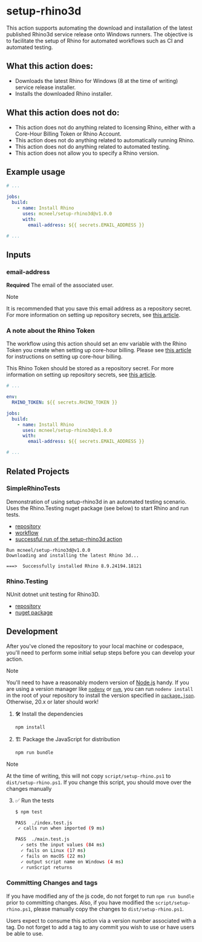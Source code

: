 # setup-rhino3d

This action supports automating the download and installation of the latest published Rhino3d service release onto Windows runners. The objective is to facilitate the setup of Rhino for automated workflows such as CI and automated testing.

## What this action does:
- Downloads the latest Rhino for Windows (8 at the time of writing) service release installer.
- Installs the downloaded Rhino installer.

## What this action does not do:
- This action does not do anything related to licensing Rhino, either with a Core-Hour Billing Token or Rhino Account.
- This action does not do anything related to automatically running Rhino.
- This action does not do anything related to automated testing.
- This action does not allow you to specify a Rhino version.

## Example usage

```yaml
# ...

jobs:
  build:
    - name: Install Rhino
      uses: mcneel/setup-rhino3d@v1.0.0
      with:
        email-address: ${{ secrets.EMAIL_ADDRESS }}

# ...
```

## Inputs

### email-address

**Required** The email of the associated user.

> [!NOTE]
>
> It is recommended that you save this email address as a repository secret. For more information
on setting up repository secrets, see [this article](https://docs.github.com/en/actions/security-guides/using-secrets-in-github-actions?tool=webui#creating-secrets-for-a-repository).

### A note about the Rhino Token

The workflow using this action should set an env variable with the Rhino Token you create when setting up core-hour billing. Please see
[this article](https://developer.rhino3d.com/guides/compute/core-hour-billing/#setting-up-core-hour-billing)
for instructions on setting up core-hour billing.

This Rhino Token should be stored as a repository secret. For more information
on setting up repository secrets, see [this article](https://docs.github.com/en/actions/security-guides/using-secrets-in-github-actions?tool=webui#creating-secrets-for-a-repository).

```yaml
# ...

env:
  RHINO_TOKEN: ${{ secrets.RHINO_TOKEN }}

jobs:
  build:
    - name: Install Rhino
      uses: mcneel/setup-rhino3d@v1.0.0
      with:
        email-address: ${{ secrets.EMAIL_ADDRESS }}

# ...
```

## Related Projects

### SimpleRhinoTests

Demonstration of using setup-rhino3d in an automated testing scenario. Uses the Rhino.Testing nuget package (see below) to start Rhino and run tests.

- [repository](https://github.com/mcneel/SimpleRhinoTests)
- [workflow](https://github.com/mcneel/SimpleRhinoTests/actions/runs/10159446794/workflow#L25)
- [successful run of the setup-rhino3d action](https://github.com/mcneel/SimpleRhinoTests/actions/runs/10159446794/job/28093702909#step:4:1)

```
Run mcneel/setup-rhino3d@v1.0.0
Downloading and installing the latest Rhino 3d...

===>  Successfully installed Rhino 8.9.24194.18121
```

### Rhino.Testing

NUnit dotnet unit testing for Rhino3D.

- [repository](https://github.com/mcneel/Rhino.Testing)
- [nuget package](https://www.nuget.org/packages/Rhino.Testing/)

## Development

After you've cloned the repository to your local machine or codespace, you'll
need to perform some initial setup steps before you can develop your action.

> [!NOTE]
>
> You'll need to have a reasonably modern version of
> [Node.js](https://nodejs.org) handy. If you are using a version manager like
> [`nodenv`](https://github.com/nodenv/nodenv) or
> [`nvm`](https://github.com/nvm-sh/nvm), you can run `nodenv install` in the
> root of your repository to install the version specified in
> [`package.json`](./package.json). Otherwise, 20.x or later should work!

1. 🛠️ Install the dependencies

   ```bash
   npm install
   ```

2. 🏗️ Package the JavaScript for distribution

   ```bash
   npm run bundle
   ```

> [!NOTE]
>
> At the time of writing, this will not copy `script/setup-rhino.ps1` to `dist/setup-rhino.ps1`. 
> If you change this script, you should move over the changes manually

3. ✅ Run the tests

   ```bash
   $ npm test

   PASS  ./index.test.js
    ✓ calls run when imported (9 ms)

   PASS  ./main.test.js
     ✓ sets the input values (84 ms)
     ✓ fails on Linux (17 ms)
     ✓ fails on macOS (22 ms)
     ✓ output script name on Windows (4 ms)
     ✓ runScript returns
   ```

### Committing Changes and tags

If you have modified any of the js code, do not forget to run `npm run bundle` prior to committing changes. Also, if you have modified the `script/setup-rhino.ps1`, please manually copy the changes to `dist/setup-rhino.ps1`.

Users expect to consume this action via a version number associated with a tag. Do not forget to add a tag to any commit you wish to use or have users be able
to use.
